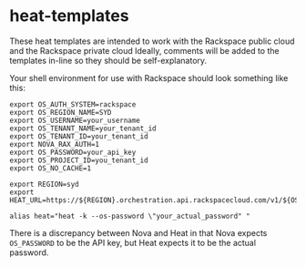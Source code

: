 heat-templates
==============

These heat templates are intended to work with the Rackspace public cloud and the Rackspace private cloud
Ideally, comments will be added to the templates in-line so they should be self-explanatory.

Your shell environment for use with Rackspace should look something like this:

```export OS_AUTH_URL=https://identity.api.rackspacecloud.com/v2.0/
export OS_AUTH_SYSTEM=rackspace
export OS_REGION_NAME=SYD
export OS_USERNAME=your_username
export OS_TENANT_NAME=your_tenant_id
export OS_TENANT_ID=your_tenant_id
export NOVA_RAX_AUTH=1
export OS_PASSWORD=your_api_key
export OS_PROJECT_ID=you_tenant_id
export OS_NO_CACHE=1

export REGION=syd
export HEAT_URL=https://${REGION}.orchestration.api.rackspacecloud.com/v1/${OS_TENANT_ID}

alias heat="heat -k --os-password \"your_actual_password" "
```

There is a discrepancy between Nova and Heat in that Nova expects `OS_PASSWORD` to be the API key, 
but Heat expects it to be the actual password.

